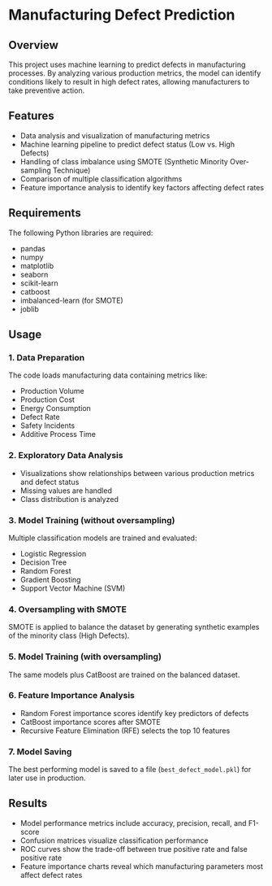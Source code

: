 # Manufacturing Defect Prediction

## Overview
This project uses machine learning to predict defects in manufacturing processes. By analyzing various production metrics, the model can identify conditions likely to result in high defect rates, allowing manufacturers to take preventive action.

## Features
- Data analysis and visualization of manufacturing metrics
- Machine learning pipeline to predict defect status (Low vs. High Defects)
- Handling of class imbalance using SMOTE (Synthetic Minority Over-sampling Technique)
- Comparison of multiple classification algorithms
- Feature importance analysis to identify key factors affecting defect rates

## Requirements
The following Python libraries are required:
- pandas
- numpy
- matplotlib
- seaborn
- scikit-learn
- catboost
- imbalanced-learn (for SMOTE)
- joblib

## Usage

### 1. Data Preparation
The code loads manufacturing data containing metrics like:
- Production Volume
- Production Cost
- Energy Consumption
- Defect Rate
- Safety Incidents
- Additive Process Time

### 2. Exploratory Data Analysis
- Visualizations show relationships between various production metrics and defect status
- Missing values are handled
- Class distribution is analyzed

### 3. Model Training (without oversampling)
Multiple classification models are trained and evaluated:
- Logistic Regression
- Decision Tree
- Random Forest
- Gradient Boosting
- Support Vector Machine (SVM)

### 4. Oversampling with SMOTE
SMOTE is applied to balance the dataset by generating synthetic examples of the minority class (High Defects).

### 5. Model Training (with oversampling)
The same models plus CatBoost are trained on the balanced dataset.

### 6. Feature Importance Analysis
- Random Forest importance scores identify key predictors of defects
- CatBoost importance scores after SMOTE
- Recursive Feature Elimination (RFE) selects the top 10 features

### 7. Model Saving
The best performing model is saved to a file (`best_defect_model.pkl`) for later use in production.

## Results
- Model performance metrics include accuracy, precision, recall, and F1-score
- Confusion matrices visualize classification performance
- ROC curves show the trade-off between true positive rate and false positive rate
- Feature importance charts reveal which manufacturing parameters most affect defect rates
